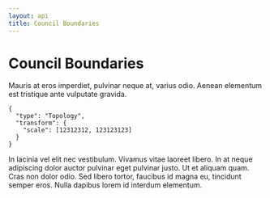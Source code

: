 ```yaml
---
layout: api
title: Council Boundaries
---
```


# Council Boundaries
Mauris at eros imperdiet, pulvinar neque at, varius odio. Aenean elementum est tristique ante vulputate gravida.

    {
      "type": "Topology",
      "transform": {
        "scale": [12312312, 123123123]
      }
    }

In lacinia vel elit nec vestibulum. Vivamus vitae laoreet libero. In at neque adipiscing dolor auctor pulvinar eget pulvinar justo. Ut et aliquam quam. Cras non dolor odio. Sed libero tortor, faucibus id magna eu, tincidunt semper eros. Nulla dapibus lorem id interdum elementum.

